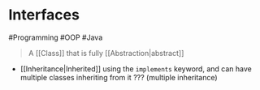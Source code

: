 # Interfaces
#Programming #OOP #Java 
> A [[Class]] that is fully [[Abstraction|abstract]]
* [[Inheritance|Inherited]] using the `implements` keyword, and can have multiple classes inheriting from it ??? (multiple inheritance)